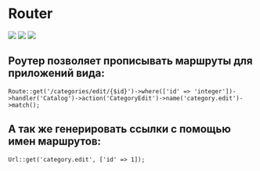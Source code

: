 # Router

![](https://travis-ci.org/marussoft/router.svg?branch=master)
![](https://scrutinizer-ci.com/g/marussoft/router/badges/quality-score.png?b=master)
![](https://scrutinizer-ci.com/g/marussoft/router/badges/code-intelligence.svg?b=master)

## Роутер позволяет прописывать маршруты для приложений вида:

`Route::get('/categories/edit/{$id}')->where(['id' => 'integer'])->handler('Catalog')->action('CategoryEdit')->name('category.edit')->match();`

## А так же генерировать ссылки с помощью имен маршрутов:

`Url::get('category.edit', ['id' => 1]);`
